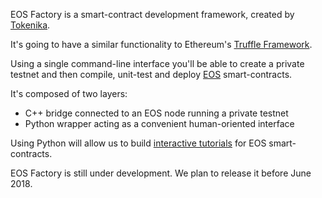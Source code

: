 EOS Factory is a smart-contract development framework, created by [Tokenika](https://tokenika.io).

It's going to have a similar functionality to Ethereum's [Truffle Framework](http://truffleframework.com/).

Using a single command-line interface you'll be able to create a private testnet and then compile, unit-test and deploy [EOS](https://eos.io/) smart-contracts.

It's composed of two layers:
- C++ bridge connected to an EOS node running a private testnet
- Python wrapper acting as a convenient human-oriented interface

Using Python will allow us to build [interactive tutorials](http://eosfactory.io/docs/) for EOS smart-contracts.

EOS Factory is still under development. We plan to release it before June 2018.
